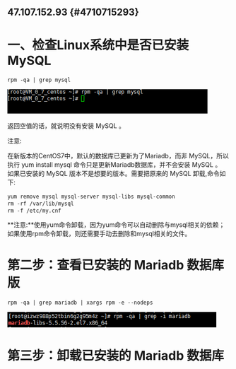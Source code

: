 ## 47.107.152.93 {#4710715293}

# 一、检查Linux系统中是否已安装 MySQL

```
rpm -qa | grep mysql
```

![](/assets/微信截图_20190712114852.png)

返回空值的话，就说明没有安装 MySQL 。

注意:

在新版本的CentOS7中，默认的数据库已更新为了Mariadb，而非 MySQL，所以执行 yum install mysql 命令只是更新Mariadb数据库，并不会安装 MySQL 。  
如果已安装的 MySQL 版本不是想要的版本。需要把原来的 MySQL 卸载,命令如下:

```
yum remove mysql mysql-server mysql-libs mysql-common
rm -rf /var/lib/mysql
rm -f /etc/my.cnf
```

**注意:**使用yum命令卸载，因为yum命令可以自动删除与mysql相关的依赖；如果使用rpm命令卸载，则还需要手动去删除和mysql相关的文件。

# 第二步：查看已安装的 Mariadb 数据库版

```
rpm -qa | grep mariadb | xargs rpm -e --nodeps
```

![](/assets/微信截图_20190712115831.png)

# 第三步：卸载已安装的 Mariadb 数据库



